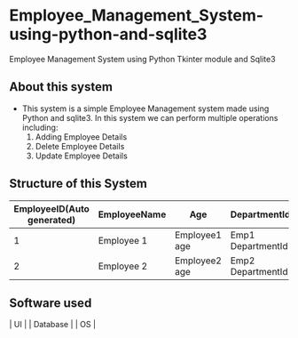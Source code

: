 # Employee_Management_System-using-python-and-sqlite3
Employee Management System using Python Tkinter module and Sqlite3

## About this system
   - This system is a simple Employee Management system made using Python and sqlite3. In this system we can perform multiple operations including: 
       1. Adding Employee Details
       2. Delete Employee Details
       3. Update Employee Details

## Structure of this System

| EmployeeID(Auto generated)  | EmployeeName   |      Age      |     DepartmentId    |   DepartmentName   |
| -------------------------   | -------------  | -----------   |     ------------    | ----------------   |
| 1                           | Employee 1     | Employee1 age |  Emp1 DepartmentId  |  Department1 Name  | 
| 2                           | Employee 2     | Employee2 age |  Emp2 DepartmentId  |  Department2 Name  |

## Software used 

|     UI        |
|   Database    |
|     OS       |



